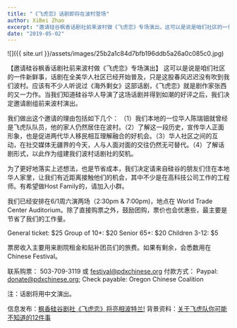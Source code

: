 ```yaml
---
title: "《飞虎恋》话剧即将在波村登场"
author: XiBei Zhao
excerpt: "邀请硅谷枫香话剧社前来波村做《飞虎恋》专场演出，这可以是说是咱们社区的一件新鲜事。话剧在全美华人社区已经开始普及，只是这股春风迟迟没有吹到我们波村。应该有不少人听说过《海外剩女》这部话剧，《飞虎恋》就是剧作家张西的又一力作。当我们知道硅谷华人导演了这场话剧并得到如潮的好评之后，我们决定邀请剧组前来波村演出。"
date: "2019-05-02"
---
```


![]({{ site.url }}/assets/images/25b2a1c84d7bfb196ddb5a26a0c085c0.jpg)

【邀请硅谷枫香话剧社前来波村做《飞虎恋》专场演出】 这可以是说是咱们社区的一件新鲜事，话剧在全美华人社区已经开始普及，只是这股春风迟迟没有吹到我们波村。应该有不少人听说过《海外剩女》这部话剧，《飞虎恋》就是剧作家张西的又一力作。当我们知道硅谷华人导演了这场话剧并得到如潮的好评之后，我们决定邀请剧组前来波村演出。

我们做出这个邀请的理由包括如下几个： （1）我们本地的一位华人陈瑞钿就曾经是飞虎队队员，他的家人仍然居住在波村。（2）了解这一段历史，宣传华人正面形象，也是促进两代华人移民相互理解融合的好机会。（3）华人社区之间的互动，在社交媒体无疆界的今天，人与人面对面的交往仍然无可替代。（4）了解话剧形式，以此作为组建我们波村话剧社的契机。

为了更好地落实上述想法，也是节省成本，我们决定请来自硅谷的朋友们住在本地华人家里，让我们有近距离接触他们的机会，其中不少是在高科技公司工作的工程师。有希望做Host Family的，请加入小群。

我们已经安排在6/1周六演两场（2:30pm & 7:00pm)，地点在 World Trade Center Auditorium。除了直接购票之外，鼓励团购，票价也会优惠些，最主要是节省了我们的工作量。

General ticket: $25
Group of 10+: $20
Senior 65+: $20
Children 3-12: $5

票房收入主要用来剧院租金和贴补团员们的旅费。如果有剩余，会悉数用在Chinese Festival。

联系购票： 503-709-3119 或 festival@pdxchinese.org
付款方式： Paypal: donate@pdxchinese.org; Check payable: Oregon Chinese Coalition

注：话剧将用中文演出。

信息发布：[枫香硅谷剧社《飞虎恋》将亮相波特兰!](https://mp.weixin.qq.com/s/0AFsprh0N0c1pH0RYuAm_Q)
背景资料：[关于飞虎队你可能不知道的12件事](https://m.jiemian.com/article/758061.html?from=timeline&isappinstalled=0)
